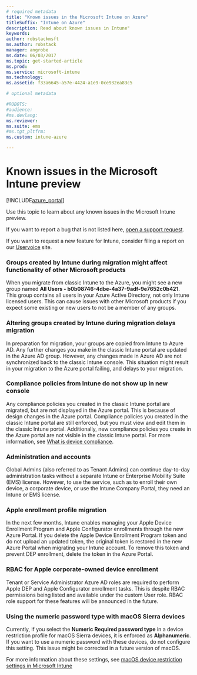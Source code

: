 ```yaml
---
# required metadata
title: "Known issues in the Microsoft Intune on Azure"
titleSuffix: "Intune on Azure"
description: Read about known issues in Intune"
keywords:
author: robstackmsft
ms.author: robstack
manager: angrobe
ms.date: 06/03/2017
ms.topic: get-started-article
ms.prod:
ms.service: microsoft-intune
ms.technology:
ms.assetid: f33a6645-a57e-4424-a1e9-0ce932ea83c5

# optional metadata

#ROBOTS:
#audience:
#ms.devlang:
ms.reviewer:
ms.suite: ems
#ms.tgt_pltfrm:
ms.custom: intune-azure

---
```


# Known issues in the Microsoft Intune preview


[!INCLUDE[azure_portal](./includes/azure_portal.md)]


Use this topic to learn about any known issues in the Microsoft Intune preview.

If you want to report a bug that is not listed here, [open a support request](https://docs.microsoft.com/intune-classic/troubleshoot/get-support).

If you want to request a new feature for Intune, consider filing a report on our [Uservoice](https://microsoftintune.uservoice.com/forums/291681-ideas/category/189016-azure-admin-console) site.

### Groups created by Intune during migration might affect functionality of other Microsoft products

When you migrate from classic Intune to the Azure, you might see a new group named **All Users - b0b08746-4dbe-4a37-9adf-9e7652c0b421**. This group contains all users in your Azure Active Directory, not only Intune licensed users. This can cause issues with other Microsoft products if you expect some existing or new users to not be a member of any groups.

### Altering groups created by Intune during migration delays migration

In preparation for migration, your groups are copied from Intune to Azure AD. Any further changes you make in the classic Intune portal are updated in the Azure AD group. However, any changes made in Azure AD are not synchronized back to the classic Intune console. This situation might result in your migration to the Azure portal failing, and delays to your migration.

### Compliance policies from Intune do not show up in new console

Any compliance policies you created in the classic Intune portal are migrated, but are not displayed in the Azure portal. This is because of design changes in the Azure portal. Compliance policies you created in the classic Intune portal are still enforced, but you must view and edit them in the classic Intune portal.
Additionally, new compliance policies you create in the Azure portal are not visible in the classic Intune portal.
For more information, see [What is device compliance](device-compliance.md).




### Administration and accounts

Global Admins (also referred to as Tenant Admins) can continue day-to-day administration tasks without a separate Intune or Enterprise Mobility Suite (EMS) license. However, to use the service, such as to enroll their own device, a corporate device, or use the Intune Company Portal, they need an Intune or EMS license.

### Apple enrollment profile migration
In the next few months, Intune enables managing your Apple Device Enrollment Program and Apple Configurator enrollments through the new Azure Portal. If you delete the Apple Device Enrollment Program token and do not upload an updated token, the original token is restored in the new Azure Portal when migrating your Intune account. To remove this token and prevent DEP enrollment, delete the token in the Azure Portal. 

### RBAC for Apple corporate-owned device enrollment
Tenant or Service Administrator Azure AD roles are required to perform Apple DEP and Apple Configurator enrollment tasks. This is despite RBAC permissions being listed and available under the custom User role. RBAC role support for these features will be announced in the future.

### Using the numeric password type with macOS Sierra devices

Currently, if you select the **Numeric** **Required password type** in a device restriction profile for macOS Sierra devices, it is enforced as **Alphanumeric**. If you want to use a numeric password with these devices, do not configure this setting.
This issue might be corrected in a future version of macOS.

For more information about these settings, see [macOS device restriction settings in Microsoft Intune](device-restrictions-macos.md) 
